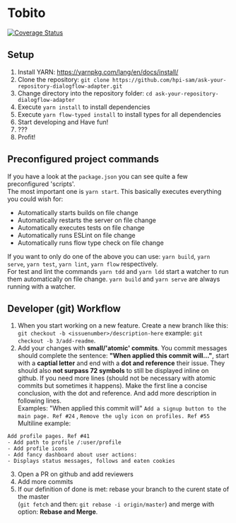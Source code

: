 # Tobito
[![Coverage Status](https://coveralls.io/repos/github/hpi-sam/ask-your-repository-dialogflow-adapter/badge.svg?branch=master)](https://coveralls.io/github/hpi-sam/ask-your-repository-dialogflow-adapter?branch=master)
## Setup
1. Install YARN: https://yarnpkg.com/lang/en/docs/install/
2. Clone the repository: `git clone https://github.com/hpi-sam/ask-your-repository-dialogflow-adapter.git`
3. Change directory into the repository folder: `cd ask-your-repository-dialogflow-adapter`
4. Execute `yarn install` to install dependencies
5. Execute `yarn flow-typed install` to install types for all dependencies
5. Start developing and Have fun!
6. ???
7. Profit!

## Preconfigured project commands

If you have a look at the `package.json` you can see quite a few preconfigured 'scripts'.  
The most important one is `yarn start`. This basically executes everything you could wish for:
* Automatically starts builds on file change
* Automatically restarts the server on file change
* Automatically executes tests on file change
* Automatically runs ESLint on file change
* Automatically runs flow type check on file change

If you want to only do one of the above you can use: `yarn build`, `yarn serve`, `yarn test`, `yarn lint`, `yarn flow` respectively.  
For test and lint the commands `yarn tdd` and `yarn ldd` start a watcher to run them automatically on file change. `yarn build` and `yarn serve` are always running with a watcher.

## Developer (git) Workflow

1. When you start working on a new feature. Create a new branch like this: `git checkout -b <issuenumber>/description-here` example: `git checkout -b 3/add-readme`.
2. Add your changes with **small/'atomic' commits**. You commit messages should complete the sentence: **"When applied this commit will..."**, start with a **captial letter** and end with a **dot and reference** their issue. They should also **not surpass 72 symbols** to still be displayed inline on github.
If you need more lines (should not be necessary with atomic commits but sometimes it happens). Make the first line a concise conclusion, with the dot and reference. And add more description in following lines.  
Examples: "When applied this commit will" `Add a signup button to the main page. Ref #24` , `Remove the ugly icon on profiles. Ref #55`  
Multiline example:  
```
Add profile pages. Ref #41  
- Add path to profile /:user/profile
- Add profile icons
- Add fancy dashboard about user actions:
- Displays status messages, follows and eaten cookies
```
3. Open a PR on github and add reviewers
4. Add more commits
5. If our definition of done is met: rebase your branch to the curent state of the master  
(`git fetch` and then: `git rebase -i origin/master`) and merge with option: **Rebase and Merge**.

